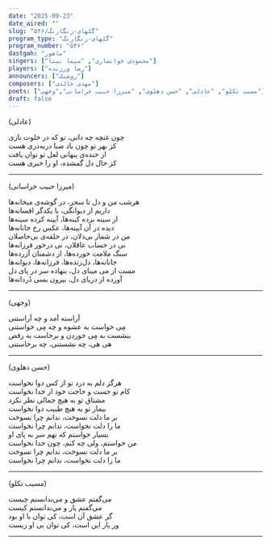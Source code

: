 ```yaml
---
date: "2025-09-23"
date_aired: ""
slug: "گلهای-رنگارنگ/۵۴۶"
program_type: "گلهای-رنگارنگ"
program_number: "۵۴۶"
dastgah: "ماهور"
singers: ["محمودی خوانساری", "سیما بینا"]
players: ["رضا ورزنده"]
announcers: ["روشنک"]
composers: ["مهدی خالدی"]
poets: ["مسیب تکلو", "عادلی", "حسن دهلوی", "میرزا حبیب خراسانی","وجهی"]
draft: false
---
```


(عادلی)

چون غنچه چه دانی، تو که در خلوت نازی  
کز بهر تو چون باد صبا دربه‌دری ھست  
از خنده‌ی پنهانی لعل تو توان یافت  
کز حال دل گمشده، او را خبری ھست

---

(میرزا حبیب خراسانی)

هرشب من و دل تا سحر، در گوشه‌ی میخانه‌ها  
داریم از دیوانگی، با یکدگر افسانه‌ها  
از سینه برده کینه‌ها، آیینه کرده سینه‌ها  
دیده در آن آیینه‌ها، عکس رخ جانانه‌ها  
من در شمار بی‌دلان، در حلقه‌ی بی‌حاصلان  
نی در حساب عاقلان، نی درخور فرزانه‌ها  
سنگ ملامت خورده‌ها، از دشمنان آزرده‌ها  
جانانه‌ها، دل‌زنده‌ها، فرزانه‌ها، دیوانه‌ها  
مست از می مینای دل، بنهاده سر در پای دل  
آورده از دریای دل، بیرون بسی دُردانه‌ها

---

(وجهی)

آراسته آمد و چه آراستنی  
مِی خواست به عشوه و چه مِی خواستنی  
بنشست به مِی خوردن و برخاست به رقص  
هی هی، چه نشستنی، چه برخاستنی  

---

(حسن دهلوی)

هرگز دلم به درد تو از کس دوا نخواست  
کام تو جست و حاجت خود از خدا نخواست  
مشتاق تو به هیچ جمالی نظر نکرد  
بیمار تو به هیچ طبیب دوا نخواست  
بر ما دلت نسوخت، ندانم چرا نسوخت  
ما را دلت نخواست، ندانم چرا نخواست  
بسیار خواستم که نهم سر به پای او  
من خواستم، ولی چه کنم، چون خدا نخواست  
بر ما دلت نسوخت، ندانم چرا نسوخت  
ما را دلت نخواست، ندانم چرا نخواست

---

(مسیب تکلو)

می‌گفتم عشق و می‌ندانستم چیست  
می‌گفتم یار و می‌ندانستم کیست  
گر عشق آن است، کی توان با او بود  
ور یار این است، کی توان بی او زیست  

---

